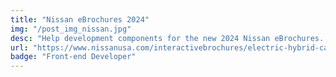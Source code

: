 ```yaml
---
title: "Nissan eBrochures 2024"
img: "/post_img_nissan.jpg"
desc: "Help development components for the new 2024 Nissan eBrochures. They are currently in the process of rolling them out to each model. Here is the 2024 Nissan Leaf eBrochure."
url: "https://www.nissanusa.com/interactivebrochures/electric-hybrid-cars/leaf/leaf-electric-driving/index.html"
badge: "Front-end Developer"
---
```

